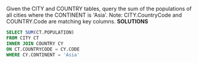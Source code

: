 Given the CITY and COUNTRY tables, query the sum of the populations of all cities where the CONTINENT is 'Asia'.
Note: CITY.CountryCode and COUNTRY.Code are matching key columns.
**SOLUTIONS**

```sql
SELECT SUM(CT.POPULATION)
FROM CITY CT
INNER JOIN COUNTRY CY
ON CT.COUNTRYCODE = CY.CODE
WHERE CY.CONTINENT = 'Asia'
```
